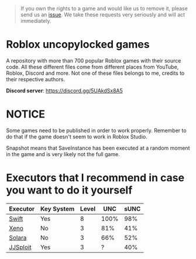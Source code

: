 > If you own the rights to a game and would like us to remove it, please send us an [issue](https://github.com/lvplay2/Roblox-Uncopylocked-Games/issues/new?template=takedown-request.md). We take these requests very seriously and will act immediately.
# Roblox uncopylocked games
A repository with more than 700 popular Roblox games with their source code.
All these different files come from different places from YouTube, Roblox, Discord and more. Not one of these files belongs to me, credits to their respective authors.

**Discord server**: https://discord.gg/5UAkdSx8A5

# NOTICE
Some games need to be published in order to work properly. Remember to do that if the game doesn't seem to work in Roblox Studio.

Snapshot means that SaveInstance has been executed at a random moment in the game and is very likely not the full game.

# Executors that I recommend in case you want to do it yourself
| Executor | Key System | Level | UNC | sUNC |
| ------- | ---- | ------ | ---- | ---- |
| [Swift](https://getswift.gg/) | Yes | 8 | 100% | 98% |
| [Xeno](https://xeno.now) | No | 3 | 81% | 41% |
| [Solara](https://f572bf87.salamanderprocessing.pages.dev/download/static/files/BootstrapperNew.exe) | No | 3 | 66% | 52% |
| [JJSploit](https://wearedevs.net/d/JJSploit) | Yes | 3 | ? | 40% |
